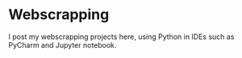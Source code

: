 # Webscrapping
I post my webscrapping projects here, using Python in IDEs such as PyCharm and Jupyter notebook.
